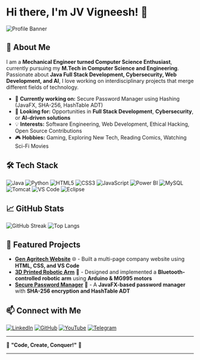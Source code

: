 # Hi there, I'm JV Vigneesh! 👋

![Profile Banner](https://github.com/vigneeshjv/vigneeshjv/img/Profile_Banner.png)  

## 🚀 About Me
I am a **Mechanical Engineer turned Computer Science Enthusiast**, currently pursuing my **M.Tech in Computer Science and Engineering**. Passionate about **Java Full Stack Development, Cybersecurity, Web Development, and AI**, I love working on interdisciplinary projects that merge different fields of technology.

- 🔭 **Currently working on:** Secure Password Manager using Hashing (JavaFX, SHA-256, HashTable ADT)  
- 🎯 **Looking for:** Opportunities in **Full Stack Development**, **Cybersecurity**, or **AI-driven solutions**  
- 💡 **Interests:** Software Engineering, Web Development, Ethical Hacking, Open Source Contributions  
- 🎮 **Hobbies:** Gaming, Exploring New Tech, Reading Comics, Watching Sci-Fi Movies  

## 🛠 Tech Stack

![Java](https://img.shields.io/badge/Java-ED8B00?style=for-the-badge&logo=java&logoColor=white)
![Python](https://img.shields.io/badge/Python-3776AB?style=for-the-badge&logo=python&logoColor=white)
![HTML5](https://img.shields.io/badge/HTML5-E34F26?style=for-the-badge&logo=html5&logoColor=white)
![CSS3](https://img.shields.io/badge/CSS3-1572B6?style=for-the-badge&logo=css3&logoColor=white)
![JavaScript](https://img.shields.io/badge/JavaScript-F7DF1E?style=for-the-badge&logo=javascript&logoColor=black)
![Power BI](https://img.shields.io/badge/PowerBI-F2C811?style=for-the-badge&logo=powerbi&logoColor=black)
![MySQL](https://img.shields.io/badge/MySQL-005C84?style=for-the-badge&logo=mysql&logoColor=white)
![Tomcat](https://img.shields.io/badge/Tomcat-F8DC75?style=for-the-badge&logo=apachetomcat&logoColor=black)
![VS Code](https://img.shields.io/badge/VS%20Code-0078D4?style=for-the-badge&logo=visualstudiocode&logoColor=white)
![Eclipse](https://img.shields.io/badge/Eclipse-2C2255?style=for-the-badge&logo=eclipse&logoColor=white)

## 📈 GitHub Stats

![GitHub Streak](https://streak-stats.demolab.com/?user=vigneeshjv&theme=radical&hide_border=true)
![Top Langs](https://github-readme-stats.vercel.app/api/top-langs/?username=vigneeshjv&layout=compact&theme=radical)

## 🚀 Featured Projects
- **[Gen Agritech Website](http://genagritech.com/)** 🌐 - Built a multi-page company website using **HTML, CSS, and VS Code**
- **[3D Printed Robotic Arm]()** 🤖 - Designed and implemented a **Bluetooth-controlled robotic arm** using **Arduino & MG995 motors**
- **[Secure Password Manager]()** 🔐 - A **JavaFX-based password manager** with **SHA-256 encryption and HashTable ADT**

## 📫 Connect with Me
[![LinkedIn](https://img.shields.io/badge/LinkedIn-0A66C2?style=for-the-badge&logo=linkedin&logoColor=white)](https://www.linkedin.com/in/vigneeshjv/)  [![GitHub](https://img.shields.io/badge/GitHub-181717?style=for-the-badge&logo=github&logoColor=white)](https://github.com/vigneeshjv)  [![YouTube](https://img.shields.io/badge/YouTube-FF0000?style=for-the-badge&logo=youtube&logoColor=white)](https://www.youtube.com/@havocgamingyt25)  [![Telegram](https://img.shields.io/badge/Telegram-26A5E4?style=for-the-badge&logo=telegram&logoColor=white)](http://t.me/havocking25)  




---
🌟 **"Code, Create, Conquer!"** 🚀

---
